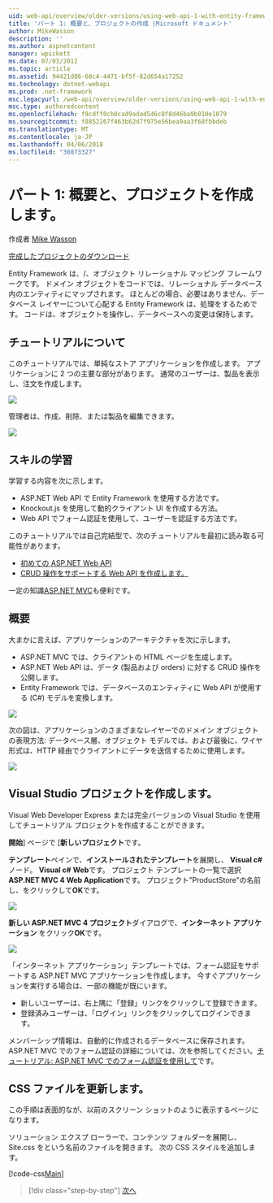 ```yaml
---
uid: web-api/overview/older-versions/using-web-api-1-with-entity-framework-5/using-web-api-with-entity-framework-part-1
title: 'パート 1: 概要と、プロジェクトの作成 |Microsoft ドキュメント'
author: MikeWasson
description: ''
ms.author: aspnetcontent
manager: wpickett
ms.date: 07/03/2012
ms.topic: article
ms.assetid: 94421d86-68c4-4471-bf5f-82d654a17252
ms.technology: dotnet-webapi
ms.prod: .net-framework
msc.legacyurl: /web-api/overview/older-versions/using-web-api-1-with-entity-framework-5/using-web-api-with-entity-framework-part-1
msc.type: authoredcontent
ms.openlocfilehash: f9cdff0cb0cad9adad546c8f8d46ba9b010e1079
ms.sourcegitcommit: f8852267f463b62d7f975e56bea9aa3f68fbbdeb
ms.translationtype: MT
ms.contentlocale: ja-JP
ms.lasthandoff: 04/06/2018
ms.locfileid: "30873327"
---
```

<a name="part-1-overview-and-creating-the-project"></a>パート 1: 概要と、プロジェクトを作成します。
====================
作成者 [Mike Wasson](https://github.com/MikeWasson)

[完成したプロジェクトのダウンロード](http://code.msdn.microsoft.com/ASP-NET-Web-API-with-afa30545)

Entity Framework は、/、オブジェクト リレーショナル マッピング フレームワークです。 ドメイン オブジェクトをコードでは、リレーショナル データベース内のエンティティにマップされます。 ほとんどの場合、必要はありません、データベース レイヤーについて心配する Entity Framework は、処理をするためです。 コードは、オブジェクトを操作し、データベースへの変更は保持します。

## <a name="about-the-tutorial"></a>チュートリアルについて

このチュートリアルでは、単純なストア アプリケーションを作成します。 アプリケーションに 2 つの主要な部分があります。 通常のユーザーは、製品を表示し、注文を作成します。

![](using-web-api-with-entity-framework-part-1/_static/image1.png)

管理者は、作成、削除、または製品を編集できます。

![](using-web-api-with-entity-framework-part-1/_static/image2.png)

## <a name="skills-youll-learn"></a>スキルの学習

学習する内容を次に示します。

- ASP.NET Web API で Entity Framework を使用する方法です。
- Knockout.js を使用して動的クライアント UI を作成する方法。
- Web API でフォーム認証を使用して、ユーザーを認証する方法です。

このチュートリアルでは自己完結型で、次のチュートリアルを最初に読み取る可能性があります。

- [初めての ASP.NET Web API](../../getting-started-with-aspnet-web-api/tutorial-your-first-web-api.md)
- [CRUD 操作をサポートする Web API を作成します。](../creating-a-web-api-that-supports-crud-operations.md)

一定の知識[ASP.NET MVC](../../../../mvc/index.md)も便利です。

## <a name="overview"></a>概要

大まかに言えば、アプリケーションのアーキテクチャを次に示します。

- ASP.NET MVC では、クライアントの HTML ページを生成します。
- ASP.NET Web API は、データ (製品および orders) に対する CRUD 操作を公開します。
- Entity Framework では、データベースのエンティティに Web API が使用する (C#) モデルを変換します。

![](using-web-api-with-entity-framework-part-1/_static/image3.png)

次の図は、アプリケーションのさまざまなレイヤーでのドメイン オブジェクトの表現方法: データベース層、オブジェクト モデルでは、および最後に、ワイヤ形式は、HTTP 経由でクライアントにデータを送信するために使用します。

![](using-web-api-with-entity-framework-part-1/_static/image4.png)

## <a name="create-the-visual-studio-project"></a>Visual Studio プロジェクトを作成します。

Visual Web Developer Express または完全バージョンの Visual Studio を使用してチュートリアル プロジェクトを作成することができます。

**開始**] ページで [**新しいプロジェクト**です。

**テンプレート**ペインで、**インストールされたテンプレート**を展開し、 **Visual c#** ノード。 **Visual c#** **Web**です。 プロジェクト テンプレートの一覧で選択**ASP.NET MVC 4 Web Application**です。 プロジェクト"ProductStore"の名前し、をクリックして**OK**です。

![](using-web-api-with-entity-framework-part-1/_static/image5.png)

**新しい ASP.NET MVC 4 プロジェクト**ダイアログで、**インターネット アプリケーション** をクリック**OK**です。

![](using-web-api-with-entity-framework-part-1/_static/image6.png)

「インターネット アプリケーション」テンプレートでは、フォーム認証をサポートする ASP.NET MVC アプリケーションを作成します。 今すぐアプリケーションを実行する場合は、一部の機能が既にいます。

- 新しいユーザーは、右上隅に「登録」リンクをクリックして登録できます。
- 登録済みユーザーは、「ログイン」リンクをクリックしてログインできます。

メンバーシップ情報は、自動的に作成されるデータベースに保存されます。 ASP.NET MVC でのフォーム認証の詳細については、次を参照してください。[チュートリアル: ASP.NET MVC でのフォーム認証を使用して](https://msdn.microsoft.com/library/ff398049(VS.98).aspx)です。

## <a name="update-the-css-file"></a>CSS ファイルを更新します。

この手順は表面的なが、以前のスクリーン ショットのように表示するページになります。

ソリューション エクスプ ローラーで、コンテンツ フォルダーを展開し、Site.css をという名前のファイルを開きます。 次の CSS スタイルを追加します。

[!code-css[Main](using-web-api-with-entity-framework-part-1/samples/sample1.css)]

> [!div class="step-by-step"]
> [次へ](using-web-api-with-entity-framework-part-2.md)
